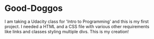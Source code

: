 # Good-Doggos
I am taking a Udacity class for 'Intro to Programming' and this is my first project. I needed a HTML and a CSS file with
various other requirements like links and classes styling multiple divs. This is my creation!
